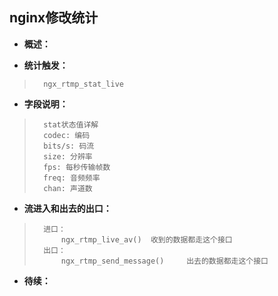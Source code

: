## nginx修改统计
- **概述：**
>
>
>
>
>
>
>

- **统计触发：**
>
>       ngx_rtmp_stat_live
>
>

- **字段说明：**
>
>       stat状态值详解
>       codec: 编码
>       bits/s: 码流
>       size: 分辨率
>       fps: 每秒传输帧数
>       freq: 音频频率
>       chan: 声道数
>
>
>
>
>
>


- **流进入和出去的出口：**
>
>       进口：
>           ngx_rtmp_live_av()  收到的数据都走这个接口
>       出口：
>           ngx_rtmp_send_message()     出去的数据都走这个接口
>
>
>
>
>
>
>
>
>
>
>
>
>

- **待续：**
>
>
>
>
>
>
>
>
